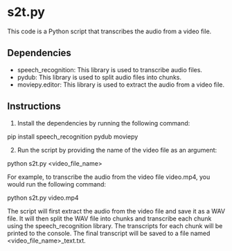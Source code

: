 # s2t.py

This code is a Python script that transcribes the audio from a video file.

## Dependencies

* speech_recognition: This library is used to transcribe audio files.
* pydub: This library is used to split audio files into chunks.
* moviepy.editor: This library is used to extract the audio from a video file.

## Instructions

1. Install the dependencies by running the following command:

pip install speech_recognition pydub moviepy


2. Run the script by providing the name of the video file as an argument:

python s2t.py <video_file_name>

For example, to transcribe the audio from the video file video.mp4, you would run the following command:

python s2t.py video.mp4

The script will first extract the audio from the video file and save it as a WAV file. It will then split the WAV file into chunks and transcribe each chunk using the speech_recognition library. The transcripts for each chunk will be printed to the console. The final transcript will be saved to a file named <video_file_name>_text.txt.
